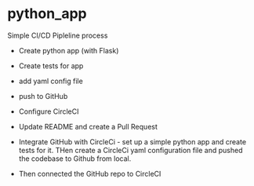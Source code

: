 # python_app

Simple CI/CD Pipleline process
- Create python app (with Flask)
- Create tests for app
- add yaml config file
- push to GitHub
- Configure CircleCI
- Update README and create a Pull Request

- Integrate GitHub with CircleCi - set up a simple python app and create tests for it. THen create a CircleCi yaml configuration file and pushed the codebase to Github from local.
- Then connected the GitHub repo to CircleCI
